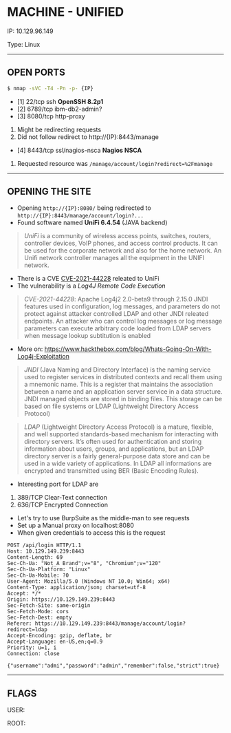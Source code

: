 # MACHINE - UNIFIED

IP: 10.129.96.149

Type: Linux

---

## OPEN PORTS

```bash
$ nmap -sVC -T4 -Pn -p- {IP}
```

- [1] 22/tcp ssh **OpenSSH 8.2p1**
- [2] 6789/tcp ibm-db2-admin?
- [3] 8080/tcp http-proxy

1. Might be redirecting requests
2. Did not follow redirect to http://{IP}:8443/manage

- [4] 8443/tcp ssl/nagios-nsca **Nagios NSCA**

1. Requested resource was `/manage/account/login?redirect=%2Fmanage`

---

## OPENING THE SITE

- Opening `http://{IP}:8080/` being redirected to `http://{IP}:8443/manage/account/login?...`
- Found software named **UniFi 6.4.54** (JAVA backend)

> *UniFi* is a community of wireless access points, switches, routers, controller devices, 
> VoIP phones, and access control products. It can be used for the corporate network and 
> also for the home network. An Unifi network controller manages all the equipment in the 
> UNIFI network.

- There is a CVE [CVE-2021-44228](https://nvd.nist.gov/vuln/detail/CVE-2021-44228) releated to UniFi
- The vulnerability is a *Log4J Remote Code Execution*

> *CVE-2021-44228*: Apache Log4j2 2.0-beta9 through 2.15.0 JNDI features used in configuration,
> log messages, and parameters do not protect against attacker controlled LDAP and other JNDI 
> releated endpoints. An attacker who can control log messages or log message parameters can 
> execute arbitrary code loaded from LDAP servers when message lookup subtitution is enabled

- More on: https://www.hackthebox.com/blog/Whats-Going-On-With-Log4j-Exploitation

> *JNDI* (Java Naming and Directory Interface) is the naming service used to register services 
> in distributed contexts and recall them using a mnemonic name. This is a register that 
> maintains the association between a name and an application server service in a data structure.
> JNDI managed objects are stored in binding files. This storage can be based on file systems or 
> LDAP (Lightweight Directory Access Protocol)

> *LDAP* (Lightweight Directory Access Protocol) is a mature, flexible, and well supported 
> standards-based mechanism for interacting with directory servers. It’s often used for 
> authentication and storing information about users, groups, and applications, but an LDAP 
> directory server is a fairly general-purpose data store and can be used in a wide variety 
> of applications. In LDAP all informations are encrypted and transmitted using BER
> (Basic Encoding Rules).

- Interesting port for LDAP are

1. 389/TCP Clear-Text connection
2. 636/TCP Encrypted Connection

- Let's try to use BurpSuite as the middle-man to see requests
- Set up a Manual proxy on localhost:8080
- When given credentials to access this is the request

```
POST /api/login HTTP/1.1
Host: 10.129.149.239:8443
Content-Length: 69
Sec-Ch-Ua: "Not_A Brand";v="8", "Chromium";v="120"
Sec-Ch-Ua-Platform: "Linux"
Sec-Ch-Ua-Mobile: ?0
User-Agent: Mozilla/5.0 (Windows NT 10.0; Win64; x64)
Content-Type: application/json; charset=utf-8
Accept: */*
Origin: https://10.129.149.239:8443
Sec-Fetch-Site: same-origin
Sec-Fetch-Mode: cors
Sec-Fetch-Dest: empty
Referer: https://10.129.149.239:8443/manage/account/login?redirect=ldap
Accept-Encoding: gzip, deflate, br
Accept-Language: en-US,en;q=0.9
Priority: u=1, i
Connection: close

{"username":"admi","password":"admin","remember":false,"strict":true}
```

---

## FLAGS

USER: 

ROOT: 